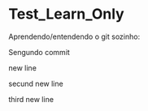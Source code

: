 # Test_Learn_Only

Aprendendo/entendendo o git sozinho:

Sengundo commit

new line

secund new line

third new line
